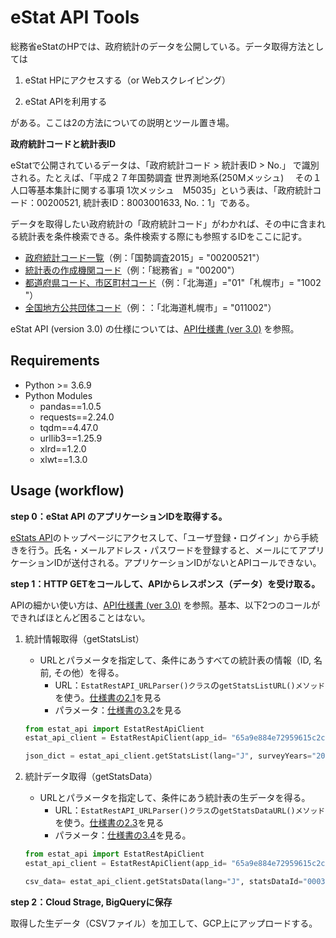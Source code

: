# eStat API Tools

総務省eStatのHPでは、政府統計のデータを公開している。データ取得方法としては

1. eStat HPにアクセスする（or Webスクレイピング）

2. eStat APIを利用する

がある。ここは2の方法についての説明とツール置き場。

**政府統計コードと統計表ID**

eStatで公開されているデータは、「政府統計コード > 統計表ID > No.」 で識別される。たとえば、「平成２７年国勢調査 世界測地系(250Mメッシュ) 　その１　人口等基本集計に関する事項 1次メッシュ　M5035」という表は、「政府統計コード：00200521,  統計表ID：8003001633,  No.：1」である。



データを取得したい政府統計の「政府統計コード」がわかれば、その中に含まれる統計表を条件検索できる。条件検索する際にも参照するIDをここに記す。

- [政府統計コード一覧](https://www.e-stat.go.jp/help/stat-search-3-5)（例：「国勢調査2015」= "00200521"）
- [統計表の作成機関コード](https://www.stat.go.jp/info/guide/public/code/pdf/code.pdf)（例：「総務省」= "00200"）
- [都道府県コード、市区町村コード](https://www.soumu.go.jp/denshijiti/code.html)（例：「北海道」="01"「札幌市」= "1002 "）
- [全国地方公共団体コード](https://www.soumu.go.jp/denshijiti/code.html)（例：：「北海道札幌市」= "011002"）

eStat API (version 3.0) の仕様については、[API仕様書 (ver 3.0)](https://www.e-stat.go.jp/api/api-info/e-stat-manual3-0) を参照。


## Requirements

- Python >= 3.6.9 
- Python Modules
    - pandas==1.0.5
    - requests==2.24.0
    - tqdm==4.47.0
    - urllib3==1.25.9
    - xlrd==1.2.0
    - xlwt==1.3.0

## Usage (workflow)

**step 0：eStat API のアプリケーションIDを取得する。**

[eStats API](https://www.e-stat.go.jp/api/)のトップページにアクセスして、「ユーザ登録・ログイン」から手続きを行う。氏名・メールアドレス・パスワードを登録すると、メールにてアプリケーションIDが送付される。アプリケーションIDがないとAPIコールできない。

**step 1：HTTP GETをコールして、APIからレスポンス（データ）を受け取る。**

APIの細かい使い方は、[API仕様書 (ver 3.0)](https://www.e-stat.go.jp/api/api-info/api-spec) を参照。基本、以下2つのコールができればほとんど困ることはない。

1. 統計情報取得（getStatsList）
   - URLとパラメータを指定して、条件にあうすべての統計表の情報（ID, 名前, その他）を得る。
     - URL：`EstatRestAPI_URLParser()クラス`の`getStatsListURL()メソッド`を使う。[仕様書の2.1](https://www.e-stat.go.jp/api/api-info/e-stat-manual3-0#api_2_1)を見る
     - パラメータ：[仕様書の3.2](https://www.e-stat.go.jp/api/api-info/e-stat-manual3-0#api_3_2)を見る

   ```python
   from estat_api import EstatRestApiClient
   estat_api_client = EstatRestApiClient(app_id= "65a9e884e72959615c2c7c293ebfaeaebffb6030")

   json_dict = estat_api_client.getStatsList(lang="J", surveyYears="2015", statsCode="00200521", searchWord="人口等基本集計", limit=10, format="json")
   ```
2. 統計データ取得（getStatsData）
   - URLとパラメータを指定して、条件にあう統計表の生データを得る。
     - URL：`EstatRestAPI_URLParser()クラス`の`getStatsDataURL()メソッド`を使う。[仕様書の2.3](https://www.e-stat.go.jp/api/api-info/e-stat-manual3-0#api_2_3)を見る
     - パラメータ：[仕様書の3.4](https://www.e-stat.go.jp/api/api-info/e-stat-manual3-0#api_3_4)を見る。
   ```python
   from estat_api import EstatRestApiClient
   estat_api_client = EstatRestApiClient(app_id= "65a9e884e72959615c2c7c293ebfaeaebffb6030")

   csv_data= estat_api_client.getStatsData(lang="J", statsDataId="0003142014", limit=10, format="csv")
   ```

**step 2：Cloud Strage, BigQueryに保存**

取得した生データ（CSVファイル）を加工して、GCP上にアップロードする。

